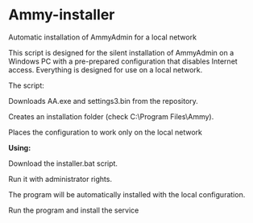 # Ammy-installer
Automatic installation of AmmyAdmin for a local network

This script is designed for the silent installation of AmmyAdmin on a Windows PC with a pre-prepared configuration that disables Internet access. Everything is designed for use on a local network.

The script:

Downloads AA.exe and settings3.bin from the repository.

Creates an installation folder (check C:\Program Files\Ammy).

Places the configuration to work only on the local network

**Using:**

Download the installer.bat script.

Run it with administrator rights.

The program will be automatically installed with the local configuration.

Run the program and install the service

